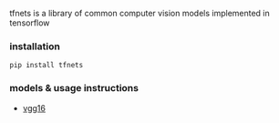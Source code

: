 tfnets is a library of common computer vision models implemented in tensorflow

### installation

```
pip install tfnets
```

### models & usage instructions

* [vgg16](https://github.com/huyng/tfnets/blob/master/tfnets/vgg16)
